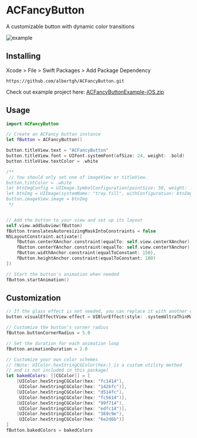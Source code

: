 # ACFancyButton
A customizable button with dynamic color transitions

![example](https://github.com/user-attachments/assets/33a03ea9-3780-41b6-8120-f2f8bfee6982)


## Installing

Xcode > File > Swift Packages > Add Package Dependency

```
https://github.com/albertgh/ACFancyButton.git
```
Check out example project here:  [ACFancyButtonExample-iOS.zip](https://github.com/user-attachments/files/17878726/ACFancyButtonExample-iOS.zip)


## Usage

```swift
import ACFancyButton

// Create an ACFancy button instance
let fButton = ACFancyButton()

button.titleView.text = "ACFancyButton"
button.titleView.font = UIFont.systemFont(ofSize: 24, weight: .bold)
button.titleView.textColor = .white

/**
 // You should only set one of imageView or titleView.
button.tintColor = .white
let btnImgConfig = UIImage.SymbolConfiguration(pointSize: 50, weight: .regular)
let btnImg = UIImage(systemName: "tray.fill", withConfiguration: btnImgConfig)
button.imageView.image = btnImg
 */


// Add the button to your view and set up its layout
self.view.addSubview(fButton)
fButton.translatesAutoresizingMaskIntoConstraints = false
NSLayoutConstraint.activate([
    fButton.centerXAnchor.constraint(equalTo: self.view.centerXAnchor),
    fButton.centerYAnchor.constraint(equalTo: self.view.centerYAnchor),
    fButton.widthAnchor.constraint(equalToConstant: 150),
    fButton.heightAnchor.constraint(equalToConstant: 100)
])

// Start the button's animation when needed
fButton.startAnimation()

```

## Customization

```swift
// If the glass effect is not needed, you can replace it with another effect.
button.visualEffectView.effect = UIBlurEffect(style: .systemUltraThinMaterial)

// Customize the button's corner radius
fButton.buttonCornerRadius = 5.0

// Set the duration for each animation loop
fButton.animationDuration = 2.0

// Customize your own color schemes 
// (Note: UIColor.hexStringCGColor(hex:) is a custom utility method 
// and is not included in this package)
let bakedColors: [[CGColor]] = [
    [UIColor.hexStringCGColor(hex: "fc1414"),
     UIColor.hexStringCGColor(hex: "142bfc")],
    [UIColor.hexStringCGColor(hex: "d514fc"),
     UIColor.hexStringCGColor(hex: "fc5614")],
    [UIColor.hexStringCGColor(hex: "99f714"),
     UIColor.hexStringCGColor(hex: "edfc14")],
    [UIColor.hexStringCGColor(hex: "369c9e"),
     UIColor.hexStringCGColor(hex: "6e2d6b")]
]
fButton.bakedColors = bakedColors

```

